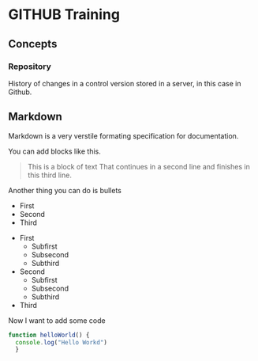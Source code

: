 # GITHUB Training

## Concepts

### Repository

History of changes in a control version stored in a server, in this case in Github.

## Markdown

Markdown is a very verstile formating specification for documentation.

You can add blocks like this.

> This is a block of text
> That continues in a second line
> and finishes in this third line.

Another thing you can do is bullets

* First
* Second
* Third

+ First
    + Subfirst
    + Subsecond
    + Subthird
+ Second
    - Subfirst
    - Subsecond
    - Subthird
+ Third

Now I want to add some code
```js
function helloWorld() {
  console.log("Hello Workd")
  }
```
